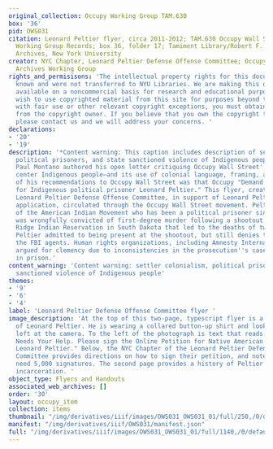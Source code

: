 ```yaml
---
original_collection: Occupy Working Group TAM.630
box: '36'
pid: OWS031
citation: Leonard Peltier flyer, circa 2011-2012; TAM.630 Occupy Wall Street Archives
  Working Group Records; box 36, folder 17; Tamiment Library/Robert F. Wagner Labor
  Archives, New York University
creator: NYC Chapter, Leonard Peltier Defense Offense Committee; Occupy Wall Street
  Archives Working Group
rights_and_permisisons: 'The intellectual property rights for this document are not
  known and were not transferred to NYU Libraries. We are making this document publicly
  available on a noncommercial basis for research and educational purposes. If you
  wish to use copyrighted material from this site for purposes beyond those in accordance
  with fair use or other relevant copyright exceptions, you must obtain permission
  from the copyright owner. If you believe that you own the copyright to this document,
  please contact us and we will address your concerns. '
declarations:
- '20'
- '19'
description: '*Content warning: This caption includes description of settler colonialism,
  political prisoners, and state sanctioned violence of Indigenous people* When John
  Paul Montano authored his open letter critiquing Occupy Wall Street''s failure to
  center Indigenous people—and its use of colonial language, framing, and tactics—one
  of his recommendations to Occupy Wall Street was that Occupy "Demand immediate freedom
  for Indigenous political prisoner Leonard Peltier." This flyer, created by the NYC
  Leonard Peltier Defense Offense Committee, in support of Leonard Peltier''s clemency
  application, circulated through the Occupy Wall Street movement. Peltier is a member
  of the American Indian Movement who has been a political prisoner since 1977. He
  was wrongfully convicted of first-degree murder following a shootout at the Pine
  Ridge Indian Reservation in South Dakota that led to the deaths of two FBI agents.
  Peltier admitted to being present at the shootout, but still denies that he shot
  the FBI agents. Human rights organizations, including Amnesty International, have
  argued for clemency due to inconsistencies in the prosecution''s case, but he remains
  in prison.'
content_warning: 'Content warning: settler colonialism, political prisoners, state
  sanctioned violence of Indigenous people'
themes:
- '9'
- '6'
- '4'
label: 'Leonard Peltier Defense Offense Committee flyer '
image_description: 'At the top of this two-page, typescript flyer is a photograph
  of Leonard Peltier. He is wearing a collared button-up shirt and looking to his
  left at the camera. To the left of the photograph is text that reads "Leonard Peltier
  Needs Your Help. Please sign the Online Petition for Native American Political Prisoner
  Leonard Peltier." Below, the NYC Chapter of the Leonard Peltier Defense Offense
  Committee provides directions on how to sign their petition, and note that they
  need 5,000 signatures. The second page provides a history of Peltier''s wrongful
  incarceration. '
object_type: Flyers and Handouts
associated_web_archives: []
order: '30'
layout: occupy_item
collection: items
thumbnail: "/img/derivatives/iiif/images/OWS031_OWS031_01/full/250,/0/default.jpg"
manifest: "/img/derivatives/iiif/OWS031/manifest.json"
full: "/img/derivatives/iiif/images/OWS031_OWS031_01/full/1140,/0/default.jpg"
---
```

